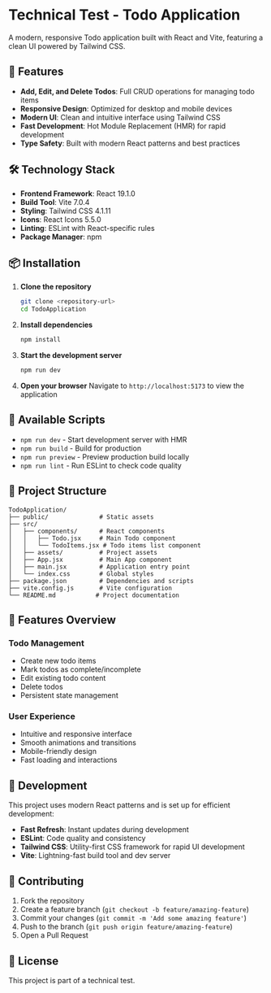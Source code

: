 # Technical Test - Todo Application

A modern, responsive Todo application built with React and Vite, featuring a clean UI powered by Tailwind CSS.

## 🚀 Features

- **Add, Edit, and Delete Todos**: Full CRUD operations for managing todo items
- **Responsive Design**: Optimized for desktop and mobile devices
- **Modern UI**: Clean and intuitive interface using Tailwind CSS
- **Fast Development**: Hot Module Replacement (HMR) for rapid development
- **Type Safety**: Built with modern React patterns and best practices

## 🛠️ Technology Stack

- **Frontend Framework**: React 19.1.0
- **Build Tool**: Vite 7.0.4
- **Styling**: Tailwind CSS 4.1.11
- **Icons**: React Icons 5.5.0
- **Linting**: ESLint with React-specific rules
- **Package Manager**: npm

## 📦 Installation

1. **Clone the repository**
   ```bash
   git clone <repository-url>
   cd TodoApplication
   ```

2. **Install dependencies**
   ```bash
   npm install
   ```

3. **Start the development server**
   ```bash
   npm run dev
   ```

4. **Open your browser**
   Navigate to `http://localhost:5173` to view the application

## 🎯 Available Scripts

- `npm run dev` - Start development server with HMR
- `npm run build` - Build for production
- `npm run preview` - Preview production build locally
- `npm run lint` - Run ESLint to check code quality

## 📁 Project Structure

```
TodoApplication/
├── public/              # Static assets
├── src/
│   ├── components/      # React components
│   │   ├── Todo.jsx     # Main Todo component
│   │   └── TodoItems.jsx # Todo items list component
│   ├── assets/          # Project assets
│   ├── App.jsx          # Main App component
│   ├── main.jsx         # Application entry point
│   └── index.css        # Global styles
├── package.json         # Dependencies and scripts
├── vite.config.js       # Vite configuration
└── README.md           # Project documentation
```

## 🎨 Features Overview

### Todo Management
- Create new todo items
- Mark todos as complete/incomplete
- Edit existing todo content
- Delete todos
- Persistent state management

### User Experience
- Intuitive and responsive interface
- Smooth animations and transitions
- Mobile-friendly design
- Fast loading and interactions

## 🔧 Development

This project uses modern React patterns and is set up for efficient development:

- **Fast Refresh**: Instant updates during development
- **ESLint**: Code quality and consistency
- **Tailwind CSS**: Utility-first CSS framework for rapid UI development
- **Vite**: Lightning-fast build tool and dev server

## 📝 Contributing

1. Fork the repository
2. Create a feature branch (`git checkout -b feature/amazing-feature`)
3. Commit your changes (`git commit -m 'Add some amazing feature'`)
4. Push to the branch (`git push origin feature/amazing-feature`)
5. Open a Pull Request

## 📄 License

This project is part of a technical test.
